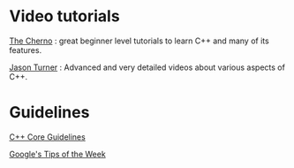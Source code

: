 # Video tutorials

[The Cherno](https://youtu.be/2BP8NhxjrO0?list=PLlrATfBNZ98dudnM48yfGUldqGD0S4FFb) : great beginner level tutorials to learn C++ and many of its features.

[Jason Turner](https://youtu.be/UYEyHlynkPc) : Advanced and very detailed videos about various aspects of C++.

# Guidelines

[C++ Core Guidelines](https://isocpp.github.io/CppCoreGuidelines/CppCoreGuidelines)

[Google's Tips of the Week](https://abseil.io/tips/)